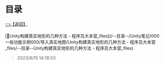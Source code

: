# 目录  


[👈【返回】](/--目录--/Unity笔记/000一些功能示例000/--目录--000一些功能示例000)  


[📁Unity构建真实地形的几种方法 - 程序员大本营_files](/--目录--/Unity笔记/000一些功能示例000/导入真实地图/Unity构建真实地形的几种方法 - 程序员大本营_files/--目录--Unity构建真实地形的几种方法 - 程序员大本营_files)  







> 2023/8/15 14:18:53
